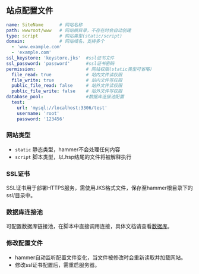 ## 站点配置文件
```yml
name: SiteName      # 网站名称
path: wwwroot/www   # 网站根目录，不存在时会自动创建
type: script        # 网站类型(static/script)
domain:             # 网站域名，支持多个
  - 'www.example.com'
  - 'example.com'
ssl_keystore: 'keystore.jks'  #ssl证书文件
ssl_password: 'password'      #ssl证书密码
permission:                   # 网站权限(static类型可省略)
  file_read: true             # 站内文件读权限
  file_write: true            # 站内文件写权限
  public_file_read: false     # 站外文件读权限
  public_file_write: false    # 站外文件写权限
database_pool:                #数据库连接池配置
  test:
    url: 'mysql://localhost:3306/test'
    username: 'root'
    password: '123456'
```
### 网站类型
- `static` 静态类型，hammer不会处理任何内容
- `script` 脚本类型，以.hsp结尾的文件将被解释执行

### SSL证书
SSL证书用于部署HTTPS服务，需使用JKS格式文件，保存至hammer根目录下的ssl/目录中。

### 数据库连接池
可配置数据库链接池，在脚本中直接调用连接，具体文档请查看[数据库](database.md)。

### 修改配置文件
- hammer自动监听配置文件变化，当文件被修改时会重新读取并加载网站。
- 修改ssl证书配置后，需重启服务器。